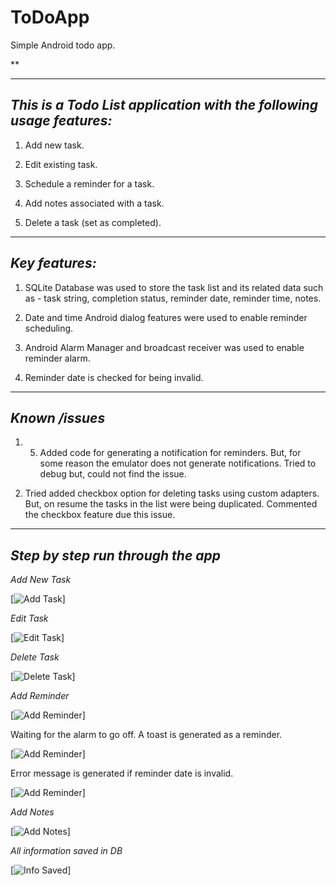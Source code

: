 ToDoApp
=======

Simple Android todo app.

**

-----------------------------------------------------------------------
*This is a Todo List application with the following usage features:*
----------------------------------------------------------------------
1) Add new task.

2) Edit existing task.

3) Schedule a reminder for a task.

4) Add notes associated with a task.

5) Delete a task (set as completed).

-----------------------
*Key features:*
-----------------------
1) SQLite Database was used to store the task list and its related data such as - task string,
completion status, reminder date, reminder time, notes.

2) Date and time Android dialog features were used to enable reminder scheduling.

3) Android Alarm Manager and broadcast receiver was used to enable reminder alarm.

4) Reminder date is checked for being invalid.

-------------------
*Known /issues*
-------------------
1) 5) Added code for generating a notification for reminders. But, for some reason the emulator
does not generate notifications. Tried to debug but, could not find the issue.

2) Tried added checkbox option for deleting tasks using custom adapters. But, on resume the 
tasks in the list were being duplicated. Commented the checkbox feature due this issue.


------------------------------------------------
*Step by step run through the app*
------------------------------------------------

*Add New Task*

[![Add Task](https://github.com/nehasharma18/screenshots/blob/master/Add_task2.gif)]


*Edit Task*

[![Edit Task](https://github.com/nehasharma18/screenshots/blob/master/Edit_task2.gif)]

*Delete Task*

[![Delete Task](https://github.com/nehasharma18/screenshots/blob/master/Delete_task2.gif)]



*Add Reminder*

[![Add Reminder](https://github.com/nehasharma18/screenshots/blob/master/Add_reminder2.gif)]



Waiting for the alarm to go off. A toast is generated as a reminder. 

[![Add Reminder](https://github.com/nehasharma18/screenshots/blob/master/Add_reminder3.gif)]



Error message is generated if reminder date is invalid.

[![Add Reminder](https://github.com/nehasharma18/screenshots/blob/master/Add_reminder4.gif)]


*Add Notes*

[![Add Notes](https://github.com/nehasharma18/screenshots/blob/master/Add_Notes.gif)]


*All information saved in DB*

[![Info Saved](https://github.com/nehasharma18/screenshots/blob/master/info_saved2.gif)]

